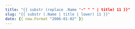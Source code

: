 ```yaml
---
title: "{{ substr (replace .Name "-" " " | title) 11 }}"
slug: "{{ substr (.Name | title | lower) 11 }}"
date: {{ now.Format "2006-01-02" }}
---
```


